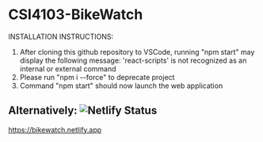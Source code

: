 # CSI4103-BikeWatch

INSTALLATION INSTRUCTIONS:
1. After cloning this github repository to VSCode, running "npm start" may display the following message: 'react-scripts' is not recognized as an internal or external command
2. Please run "npm i --force" to deprecate project
3. Command "npm start" should now launch the web application

## Alternatively: ![Netlify Status](https://api.netlify.com/api/v1/badges/ccece526-999b-4174-86e7-b43ff981e2f8/deploy-status)

https://bikewatch.netlify.app
